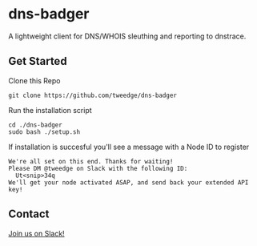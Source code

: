 # dns-badger
A lightweight client for DNS/WHOIS sleuthing and reporting to dnstrace.

## Get Started

Clone this Repo
```
git clone https://github.com/tweedge/dns-badger
```

Run the installation script
```
cd ./dns-badger
sudo bash ./setup.sh
```

If installation is succesful you'll see a message with a Node ID to register
```
We're all set on this end. Thanks for waiting!
Please DM @tweedge on Slack with the following ID:
  Ut<snip>34q
We'll get your node activated ASAP, and send back your extended API key!
```

## Contact
[Join us on Slack!](https://join.slack.com/t/dnstrace/shared_invite/enQtMjg0ODM4OTMwOTQ3LTUxMjdlYTZjOTFjODFkMzdlNTMyZjgwMjM0ZDRkZjk2MjFiZmRmMWUxMjgwOWU5MzIxYmExZTdjYzRjZWI4Yzg)
